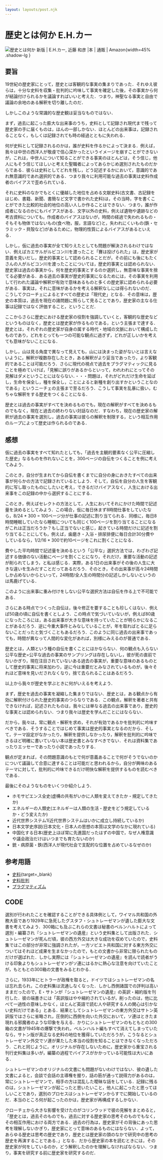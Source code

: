 ```yaml
---
layout: layouts/post.njk
---
```


# 歴史とは何か  <span class="text-base pl-4">E.H.カー</span> 

<span class="marginnote img-holder pb-10" >![歴史とは何か 新版 | E.H.カー, 近藤 和彦 |本 | 通販 | Amazon](https://m.media-amazon.com/images/I/710RV9dgoiL.jpg){width=45% .shadow-lg }</span >

## 要旨


19世紀の歴史家にとって，歴史とは客観的な事実の集まりであった．それゆえ彼らは，十分な史料を収集・批判的に吟味して事実を確定した後，その事実から何が結論付けられるかを議論すればいいと考えた．つまり，神聖なる事実と自由で議論の余地のある解釈を切り離したのだ．

しかしこのような常識的な歴史観は妥当なものではない．

まず，過去に起こった膨大な出来事のうち，史料として記録され現代まで残って歴史家の手に届くものは，ほんの一部しかない．ほとんどの出来事は，記録されることなく，もしくは記録されても時の経過とともに失われる．

何が史料として記録されるのかは，誰が史料を作るかによって決まる．例えば，我々は中世の西洋人が敬虔で信心深かったというイメージを崩すことができないが，これは，中世人について知ることができる事実のほとんどは，そう信じ，他人にもそう信じてほしいと考えた聖職者によってあらかじめ選別されたものだからである．彼らは史料としてどれを残し，どう記述するかにおいて，意識的であれ無意識的であれ選択的である．つまり我々に利用可能な過去の事実は史料作成者のバイアスで歪められている．

それに史料のなかでもとくに優越した地位を占める文献史料(古文書、古記録をはじめ、書籍、新聞、書簡など文字で書かれた史料)は，その当時，字を書くことができた比較的社会的地位の高い人しか作ることはできない．つまり，誰が作成者になるのかにもバイアスがある．文字以外の史料，例えば遺物や遺跡などの考古資料についても，作成者のバイアスはないが，時間の経過で失われるもの・そもそも物体ではないもの(食べ物，服，言語など)と，失われにくいもの(鉄・セラミック・貝殻など)があるために，物理的性質によるバイアスがあるといえる．


しかし，仮に過去の事実が全て知りえたとしても問題が解決されるわけではない．例えばカエサルがルビコン川を渡ったこと<span class="sidenote-number"></span><span class="sidenote">「賽は投げられた」</span>は，歴史家が意義を見いだし，歴史的事実として認められることだが，その前にも後にもたくさんの人がルビコン川を渡ったことについては，歴史的事実とは認められない．歴史家は過去の事実から，何を歴史的事実とするのか選択し，無意味な事実を捨てる必要がある．ある過去の事実が歴史的事実になるためには，その事実を利用して行われた議論や解釈が有効で意味あるものと多くの歴史家に認められる必要がある．事実は，それに意味があるかを考える解釈なしには得られないのだ．
こうしてクローチェによるとすべての歴史は「現代史」となる．その意味は，歴史の本質は，過去を現在の諸問題に照らして見ることであり，歴史家の主なる仕事は記録ではなく評価すること，ということだ．

ここからさらに歴史における歴史家の役割を強調していくと，客観的な歴史などというものはなく，歴史とは歴史家が作るものである，という主張まで達する．歴史とは，それぞれの歴史家が自身の属する時代・地域の文脈において構成したものであり，どれをとっても一つの可能な観点に過ぎず，どれが正しいかを考えても意味がないことになる．

しかし，山は見る角度で異なって見えても，山には決まった姿がないとは言えないように，解釈が複数存在したとき，ある解釈がより妥当であったり，より客観的であることは可能だろう．さらに現代の視点で過去をプラグマティックに見ることを極めていけば，「見解に誤りがあるからといって，われわれにとってその見解はダメということにはならない．・・・問題は，それがどれだけ生命を延ばし，生命を保全し，種を保全し，ことによると新種を創り出すかということなのである」というニーチェの主張まで至るだろう．こうして事実を乱暴に扱い，むちゃな解釈をする歴史をつくることになる．

歴史とは過去の事実がすべてを決めるものでも，現在の解釈がすべてを決めるものでもなく，現在と過去の終わりない対話なのだ．すなわち，現在の歴史家の解釈が過去の事実を選別し，過去の事実は彼らの解釈を制限する，という相互作用のループによって歴史は作られるのである．

## 感想

仮に過去の事実をすべて知れたとしても，「過去を主観的要素なく公平に圧縮した歴史」なるものを作れないことを，300ページの自伝をつくることを例に考えてみよう．

このとき，自分が生まれてから自伝を書くまでに自分の身におきたすべての出来事が何らかの方法で記録されているとしよう．そして，自伝を自分の人生を客観的に写し取ったものにしたいと考え，できるだけバイアスなく，人生における出来事をこの記録の中から選択することにする．

このとき，例えばセレクトの方法として，人生においてそれにかけた時間で記述量を決めるとしてみよう．この場合，仮に毎日休まず8時間仕事をしていたなら，8/24 * 300 = 100ページ分が仕事の記述に割り当てられる．同様に，毎日8時間睡眠していたなら睡眠についても同じく100ページを割り当てることになるがこれは正当だろうか？もし正当でないと感じ，起きている時間だけに記述を割り当てることにしても，例えば，歯磨き・入浴・排尿排便に毎日合計30分費やしているなら，1/2/16 * 300で約10ページをこれに割くことになる．

費やした平均時間で記述量を決めるという「公平な」選択方法では，わざわざ記述する価値のない活動にページを割くことになり，それだけ，重要な活動の記述が削られてしまう，と私は感じる．実際，ある1日の出来事がその後の人生に大きな違いを生みだすことだってあるだろう．そのとき，その出来事が高々24時間しか占めないからといって，24時間/全人生の時間分の記述しかしないというのは馬鹿げている．

このように出来事に重み付けをしない公平な選択方法は自伝を作る上で不可能である．


さらにある時点でつくった自伝は，後々修正を要することも珍しくはない．例えば50歳の頃に自伝を書くとしよう．この時点で気づいていないが，例えば80歳になったころには，ある出来事が大きな意味を持っていたことが明らかになることがあるだろう．逆に今重大事件とみなしていることが，年を取ればとるに足らないことだったと気づくこともあるだろう．このように同じ過去の出来事であっても，時間が異なって人間的な変化があれば，別様にみえるのが普通である．

歴史とは，人類という種の自伝を書くことにほかならない．何の観点も入らない公平な歴史=公平な過去の事実のサンプリングは存在しないし，彼が死の直前でないかぎり，現在注目されていないある過去の事実が，重要な意味のあるものとして歴史的事実に将来加わり，逆に今は重要だとみなされているものが，後々それほど意味を見いだされなくなり，捨て去られることはあるだろう．

以上から我々が歴史を学ぶときに何がいえるを考えよう．

まず，歴史を過去の事実を凝縮した集まりではない．歴史とは，ある観点から有効に解釈付けられた歴史的事実のつらなりである．この観点，解釈を著者と共有できなければ，記述されたものは，我々には単なる過去の出来事であり，歴史的な事実とは認められない．つまり我々は歴史を学んだことにはならない．

だから，我々は，常に観点・解釈を求め，それが有効であるかを批判的に吟味すべきである．そうすることではじめて事実は歴史的事実となるのだから．そして，テーマ設定がなかったり，解釈を提供しなかったり，解釈を批判的に吟味できるほど明確に書いていない本は歴史書とみなすべきでない．それは資料集であったりエッセーであったり小説であったりする．

観点が定まれば，その問題意識のもとで何が意義あることで何がそうでないのかについて議論して合意に達することは可能だと思われるから，自分が興味のあるテーマに対して，批判的に吟味できるだけ明快な解釈を提供するものを読むべきである．


最後にそのようなものをいくつか紹介しよう．






- ホモサピエンス全史(虚構の共有がいかに人類を変えてきたか・規定してきたか)
- エネルギーの人類史(エネルギーは人類の生活・歴史をどう規定しているか・どう変えたか)
- 近代世界システム1(近代世界システムはいかに成立し持続しているか)
- 日本文学史序説(日本文化・日本人の思想の本質は文学のなかに現れている)
- 中国化する日本(歴史上ほぼ常に先進国だったはずの中国で，なぜ人権意識や議会政治だけはいつまでも育たないのか)
- 銃・病原菌・鉄(西洋人が現代社会で支配的な位置を占めているなぜのか) 


## 参考用語

- [史料](https://kotobank.jp/word/%E5%8F%B2%E6%96%99-535884){target=_blank}
- [史料批判](https://kotobank.jp/word/%E5%8F%B2%E6%96%99%E6%89%B9%E5%88%A4-81003)
- [プラグマティズム](https://kotobank.jp/word/%E5%AE%9F%E7%94%A8%E4%B8%BB%E7%BE%A9-521772)




## CODE

選別が行われたことを確認することができる具体例として，ワイマル共和国の外務大臣であり1929年に急死したグスタフ・シュトレーゼマンが遺した膨大な文書を考えてみよう．300箱にも及ぶこれらの文書は秘書のベルンハルトによって選別・編纂され『シュトレーゼマンの遺産』という史料集として出版された．シュトレーゼマンが死んだ頃，彼の西方外交は大きな成功を収めていたので，史料集ではこの部分が非常に強調されたが，一方ソビエト共和国に対する東方外交についてはそれほど成果を生まなかったので，もとの文書から非常に限られたものだけが選ばれた．しかし実際には『シュトレーゼマンの遺産』を読んで読者がうける印象よりもシュトレーゼマンがソ連にはるかに熱心な注意を向けていたことが，もともとの300箱の文書をみるとわかる．

さらに，1933年にヒトラーが政権を取ると，ドイツではシュトレーゼマンの名は忘れ去られ，この史料集は流通しなくなった．しかし西側諸国での評判は高いままだったので，E・サトンが『シュトレーゼマンの遺産』の英訳・縮約版を刊行した．彼の端書きには「英訳版はやや縮約されているが，削ったのは，他に比べて一過性の意味しかなく，ほとんど英語で読む人や研究する人の関心は引かない史料だけである」とある．結果としてシュトレーゼマンの東方外交はサトン英訳版ではさらに省略され，圧倒的に西側を向いた外交において，ソ連はときたま現れる邪魔者のような印象を与える．かりにシュトレーゼマンのもともとの300箱の文書が1945年の爆撃で失われ，ベルンハルト編もすべて消えてしまっていたなら，サトン版が真正なる史料の地位を獲得していただろうが，こうなるとシュトレーゼマン外交でソ連が果たした本当の役割を知ることはできなくなっただろう．これと同じように，オリジナルが存在しないために，歴史家から重宝される刊行史料集は多いが，編纂の過程でバイアスがかかっている可能性は大いにある．

シュトレーゼマンのオリジナルの文書にも問題がないわけではない．彼の遺した文書によると，会談で会話の主導権を握り，話の筋が通って説得力があるのは，常にシュトレーゼマンで，相手の方は混乱した曖昧な話をしている．記録に残るのは，シュトレーゼマンが起こったと思いたいこと，他人に起こったと思ってほしいことであり，選別のプロセスはシュトレーゼマンからすでに開始しているのだ．本当のところ何が起こったのかは，歴史家が再構成するしかない．



クローチェから大きな影響を受けたのがコリンウッドで彼の見解をまとめると，「歴史とは，過去そのものでも，過去に対する歴史家の思考そのものでもなく，その相互作用における両方である．過去の行為は，歴史家がその背後にあった思考を理解しないかぎり，歴史家にとって意味のあるものにはならない．よって，あらゆる歴史は思考の歴史であり，歴史とは歴史家の頭のなかで研究中の思考の歴史を再演することである．」となる．だから歴史家の本を読むときには，その歴史家が何をしているのか，どう解釈したのかを理解しなければならない．つまり，事実を研究する前に歴史家を研究するのだ．

